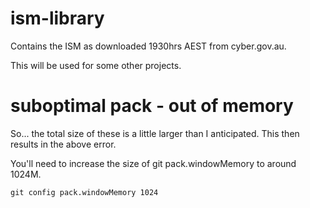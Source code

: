 # ism-library

Contains the ISM as downloaded 1930hrs AEST from cyber.gov.au.

This will be used for some other projects.

# suboptimal pack - out of memory
So... the total size of these is a little larger than I anticipated.
This then results in the above error.

You'll need to increase the size of git pack.windowMemory to around
1024M.

`git config pack.windowMemory 1024`
